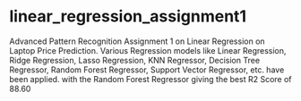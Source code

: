 # linear_regression_assignment1
Advanced Pattern Recognition Assignment 1 on Linear Regression on Laptop Price Prediction.
Various Regression models like 
Linear Regression, 
Ridge Regression, 
Lasso Regression, 
KNN Regressor, 
Decision Tree 
Regressor, 
Random Forest 
Regressor, 
Support Vector Regressor, etc. 
have been applied. with the Random Forest Regressor giving the best R2 Score of 88.60
